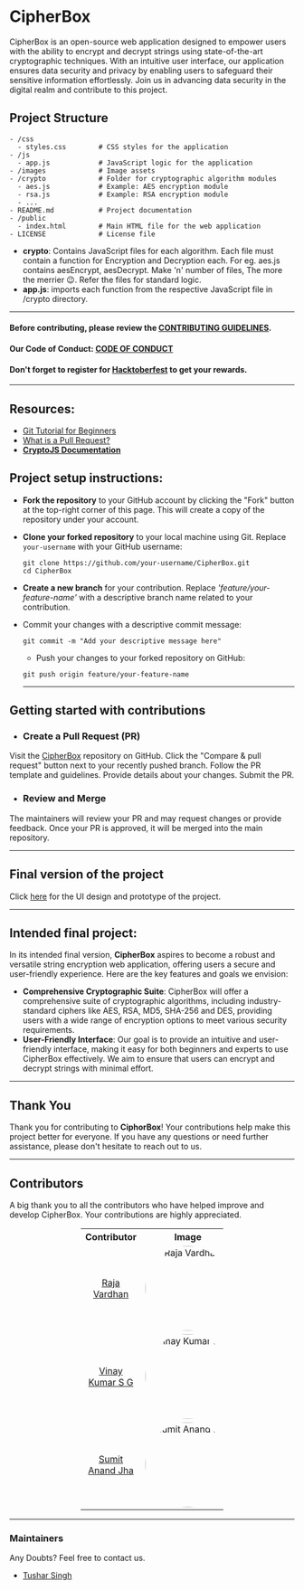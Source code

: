 # CipherBox
CipherBox is an open-source web application designed to empower users with the ability to encrypt and decrypt strings using state-of-the-art cryptographic techniques. With an intuitive user interface, our application ensures data security and privacy by enabling users to safeguard their sensitive information effortlessly. Join us in advancing data security in the digital realm and contribute to this project.


## Project Structure
```
- /css
  - styles.css        # CSS styles for the application
- /js
  - app.js            # JavaScript logic for the application
- /images             # Image assets 
- /crypto             # Folder for cryptographic algorithm modules
  - aes.js            # Example: AES encryption module
  - rsa.js            # Example: RSA encryption module
  - ...
- README.md           # Project documentation
- /public
  - index.html        # Main HTML file for the web application
- LICENSE             # License file 
```
- **crypto**: Contains JavaScript files for each algorithm. Each file must contain a function for Encryption and Decryption each. For eg. aes.js contains aesEncrypt, aesDecrypt. Make 'n' number of files, The more the merrier :wink:. Refer the files for standard logic.
- **app.js**: imports each function from the respective JavaScript file in /crypto directory.

<hr>

#### Before contributing, please review the [CONTRIBUTING GUIDELINES](./CONTRIBUTING.md).
#### Our Code of Conduct:   [CODE OF CONDUCT](./CODE_OF_CONDUCT.md)
#### Don't forget to register for [Hacktoberfest](https://hacktoberfest.com/) to get your rewards.
<hr>

## Resources:
- [Git Tutorial for Beginners](https://www.youtube.com/watch?v=DVRQoVRzMIY)
- [What is a Pull Request?](https://www.youtube.com/watch?v=8lGpZkjnkt4)
- [**CryptoJS Documentation**](https://cryptojs.gitbook.io/docs/#documentation)


## Project setup instructions:
- **Fork the repository** to your GitHub account by clicking the "Fork" button at the top-right corner of this page. This will create a copy of the repository under your account.
- **Clone your forked repository** to your local machine using Git. Replace `your-username` with your GitHub username:

   ```
   git clone https://github.com/your-username/CipherBox.git
   cd CipherBox
   ```
- **Create a new branch** for your contribution. Replace *'feature/your-feature-name'* with a descriptive branch name related to your contribution.
- Commit your changes with a descriptive commit message:
  ```
  git commit -m "Add your descriptive message here"
  ```
  - Push your changes to your forked repository on GitHub:
  ```
  git push origin feature/your-feature-name
  ```
  <hr>
## Getting started with contributions

- ### Create a Pull Request (PR)

Visit the [CipherBox](https://github.com/gdsc-jssstu/CipherBox) repository on GitHub.
Click the "Compare & pull request" button next to your recently pushed branch.
Follow the PR template and guidelines. Provide details about your changes.
Submit the PR.

- ### Review and Merge

The maintainers will review your PR and may request changes or provide feedback.
Once your PR is approved, it will be merged into the main repository.

<hr>

## Final version of the project

<!--- Place the link to the Figma file inside () --->
Click [here](https://www.figma.com/file/HRAxLh7LUXvFwDYZCaRf7H/Cybersec?type=design&node-id=0-1&mode=design&t=KYTiXyLrb9LlJSW9-0) for the UI design and prototype of the project.

<hr>

## Intended final project:
In its intended final version, **CipherBox** aspires to become a robust and versatile string encryption web application, offering users a secure and user-friendly experience. Here are the key features and goals we envision:
-  **Comprehensive Cryptographic Suite**: CipherBox will offer a comprehensive suite of cryptographic algorithms, including industry-standard ciphers like AES, RSA, MD5, SHA-256 and DES, providing users with a wide range of encryption options to meet various security requirements.
-  **User-Friendly Interface**: Our goal is to provide an intuitive and user-friendly interface, making it easy for both beginners and experts to use CipherBox effectively. We aim to ensure that users can encrypt and decrypt strings with minimal effort.



 <hr>

## Thank You

Thank you for contributing to **CiphorBox**! Your contributions help make this project better for everyone.
If you have any questions or need further assistance, please don't hesitate to reach out to us.

<hr>

## Contributors
A big thank you to all the contributors who have helped improve and develop CipherBox. Your contributions are highly appreciated.

<center>
  <table style="width:50%">
    <tr>
      <th>Contributor</th>
      <th>Image</th> 
    </tr>
    <tr>
      <td style="text-align: center;"><a href="https://github.com/RajaVardhan-coder">Raja Vardhan</a></td>
      <td style="text-align: center;"><img src="https://avatars.githubusercontent.com/u/69043917?v=4" alt="Raja Vardhan" style="width: 150px; height: 150px; object-fit: cover; border-radius: 50%;"></td>
    </tr>
    <tr>
      <td style="text-align: center;"><a href="https://github.com/MAD-vindi">Vinay Kumar S G</a></td>
      <td style="text-align: center;"><img src="https://avatars.githubusercontent.com/u/77069497?v=4" alt="Vinay Kumar S G" style="width: 150px; height: 150px; object-fit: cover; border-radius: 50%;"></td>
    </tr>
    <tr>
      <td style="text-align: center;"><a href="https://github.com/sumitanandjha">Sumit Anand Jha</a></td>
      <td style="text-align: center;"><img src="https://avatars.githubusercontent.com/u/125876713?v=4" alt="Sumit Anand Jha" style="width: 150px; height: 150px; object-fit: cover; border-radius: 50%;"></td>
    </tr>
  </table>
</center>

<hr>

### Maintainers
Any Doubts? Feel free to contact us.
- [Tushar Singh](https://github.com/theinit01)
